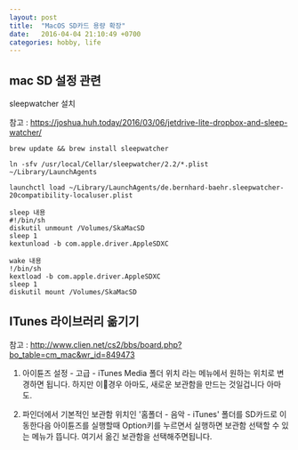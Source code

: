 ```yaml
---
layout: post
title:  "MacOS SD카드 용량 확장"
date:   2016-04-04 21:10:49 +0700
categories: hobby, life
---
```

## mac SD 설정 관련 ##

sleepwatcher 설치

참고 : https://joshua.huh.today/2016/03/06/jetdrive-lite-dropbox-and-sleep-watcher/

	brew update && brew install sleepwatcher

	ln -sfv /usr/local/Cellar/sleepwatcher/2.2/*.plist ~/Library/LaunchAgents

	launchctl load ~/Library/LaunchAgents/de.bernhard-baehr.sleepwatcher-20compatibility-localuser.plist

	sleep 내용
	#!/bin/sh
	diskutil unmount /Volumes/SkaMacSD
	sleep 1
	kextunload -b com.apple.driver.AppleSDXC

	wake 내용
	!/bin/sh
	kextload -b com.apple.driver.AppleSDXC
	sleep 1
	diskutil mount /Volumes/SkaMacSD



## ITunes 라이브러리 옮기기 ##

참고 : http://www.clien.net/cs2/bbs/board.php?bo_table=cm_mac&wr_id=849473

1. 아이튠즈 설정 - 고급 - iTunes Media 폴더 위치
라는 메뉴에서 원하는 위치로 변경하면 됩니다.
하지만 이경우 아마도, 새로운 보관함을 만드는 것일겁니다 아마도.

2. 파인더에서 기본적인 보관함 위치인 '홈폴더 - 음악 - iTunes' 폴더를 SD카드로 이동한다음
아이튠즈를 실행할때 Option키를 누르면서 실행하면 보관함 선택할 수 있는 메뉴가 뜹니다.
여기서 옮긴 보관함을 선택해주면됩니다.
